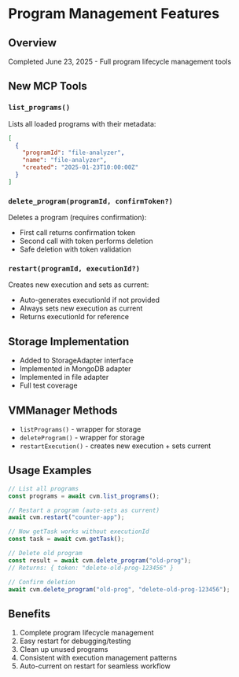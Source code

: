 # Program Management Features

## Overview
Completed June 23, 2025 - Full program lifecycle management tools

## New MCP Tools

### `list_programs()`
Lists all loaded programs with their metadata:
```json
[
  {
    "programId": "file-analyzer",
    "name": "file-analyzer",
    "created": "2025-01-23T10:00:00Z"
  }
]
```

### `delete_program(programId, confirmToken?)`
Deletes a program (requires confirmation):
- First call returns confirmation token
- Second call with token performs deletion
- Safe deletion with token validation

### `restart(programId, executionId?)`
Creates new execution and sets as current:
- Auto-generates executionId if not provided
- Always sets new execution as current
- Returns executionId for reference

## Storage Implementation
- Added to StorageAdapter interface
- Implemented in MongoDB adapter
- Implemented in file adapter
- Full test coverage

## VMManager Methods
- `listPrograms()` - wrapper for storage
- `deleteProgram()` - wrapper for storage
- `restartExecution()` - creates new execution + sets current

## Usage Examples

```typescript
// List all programs
const programs = await cvm.list_programs();

// Restart a program (auto-sets as current)
await cvm.restart("counter-app");

// Now getTask works without executionId
const task = await cvm.getTask();

// Delete old program
const result = await cvm.delete_program("old-prog");
// Returns: { token: "delete-old-prog-123456" }

// Confirm deletion
await cvm.delete_program("old-prog", "delete-old-prog-123456");
```

## Benefits
1. Complete program lifecycle management
2. Easy restart for debugging/testing
3. Clean up unused programs
4. Consistent with execution management patterns
5. Auto-current on restart for seamless workflow